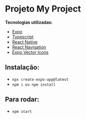 # Projeto My Project

**Tecnologias utilizadas:**

- [Expo]()
- [Typescript]()
- [React Native]()
- [React Navigation]()
- [Expo Vector Icons]()

## Instalação:

- `npx create-expo-app@latest`
- `npm i ou npm install`

## Para rodar:

- `npm start`